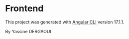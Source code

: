 # Frontend

This project was generated with [Angular CLI](https://github.com/angular/angular-cli) version 17.1.1.

By Yassine DERGAOUI